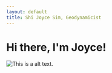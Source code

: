 ```yaml
---
layout: default
title: Shi Joyce Sim, Geodynamicist
---
```

# Hi there, I'm Joyce!
![This is a alt text.](/image/Profile1.png "This is a sample image.")
